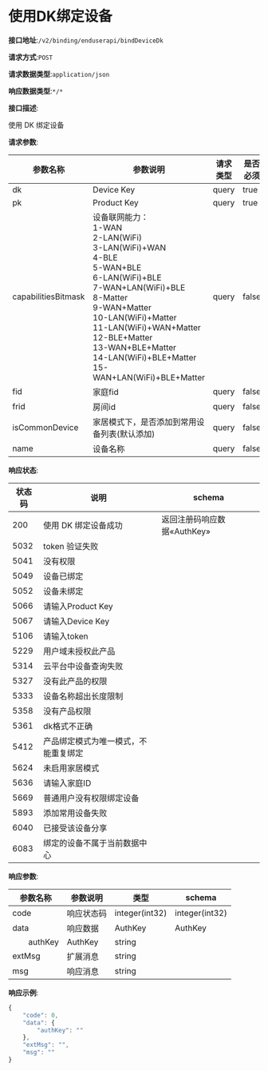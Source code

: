 # 使用DK绑定设备


**接口地址**:`/v2/binding/enduserapi/bindDeviceDk`


**请求方式**:`POST`


**请求数据类型**:`application/json`


**响应数据类型**:`*/*`

**接口描述**:<p>使用 DK 绑定设备</p>


**请求参数**:


| 参数名称            | 参数说明                                                     | 请求类型 | 是否必须 | 数据类型       | schema |
| ------------------- | ------------------------------------------------------------ | -------- | -------- | -------------- | ------ |
| dk                  | Device Key                                                   | query    | true     | string         |        |
| pk                  | Product Key                                                  | query    | true     | string         |        |
| capabilitiesBitmask | 设备联网能力：<br/>1-WAN<br/>2-LAN(WiFi)<br/>3-LAN(WiFi)+WAN<br/>4-BLE<br/>5-WAN+BLE<br/>6-LAN(WiFi)+BLE<br/>7-WAN+LAN(WiFi)+BLE<br/>8-Matter<br/>9-WAN+Matter<br/>10-LAN(WiFi)+Matter<br/>11-LAN(WiFi)+WAN+Matter<br/>12-BLE+Matter<br/>13-WAN+BLE+Matter<br/>14-LAN(WiFi)+BLE+Matter <br/>15-WAN+LAN(WiFi)+BLE+Matter | query    | false    | integer(int32) |        |
| fid                 | 家庭fid                                                      | query    | false    | string         |        |
| frid                | 房间id                                                       | query    | false    | string         |        |
| isCommonDevice      | 家居模式下，是否添加到常用设备列表(默认添加)                 | query    | false    | boolean        |        |
| name                | 设备名称                                                     | query    | false    | string         |        |


**响应状态**:


| 状态码 | 说明                                 | schema                      |
| ------ | ------------------------------------ | --------------------------- |
| 200    | 使用 DK 绑定设备成功                 | 返回注册码响应数据«AuthKey» |
| 5032   | token 验证失败                       |                             |
| 5041   | 没有权限                             |                             |
| 5049   | 设备已绑定                           |                             |
| 5052   | 设备未绑定                           |                             |
| 5066   | 请输入Product Key                    |                             |
| 5067   | 请输入Device Key                     |                             |
| 5106   | 请输入token                          |                             |
| 5229   | 用户域未授权此产品                   |                             |
| 5314   | 云平台中设备查询失败                 |                             |
| 5327   | 没有此产品的权限                     |                             |
| 5333   | 设备名称超出长度限制                 |                             |
| 5358   | 没有产品权限                         |                             |
| 5361   | dk格式不正确                         |                             |
| 5412   | 产品绑定模式为唯一模式，不能重复绑定 |                             |
| 5624   | 未启用家居模式                       |                             |
| 5636   | 请输入家庭ID                         |                             |
| 5669   | 普通用户没有权限绑定设备             |                             |
| 5893   | 添加常用设备失败                     |                             |
| 6040   | 已接受该设备分享                     |                             |
| 6083   | 绑定的设备不属于当前数据中心         |                             |


**响应参数**:


| 参数名称            | 参数说明   | 类型           | schema         |
| ------------------- | ---------- | -------------- | -------------- |
| code                | 响应状态码 | integer(int32) | integer(int32) |
| data                | 响应数据   | AuthKey        | AuthKey        |
| &emsp;&emsp;authKey | AuthKey    | string         |                |
| extMsg              | 扩展消息   | string         |                |
| msg                 | 响应消息   | string         |                |


**响应示例**:
```javascript
{
	"code": 0,
	"data": {
		"authKey": ""
	},
	"extMsg": "",
	"msg": ""
}
```
